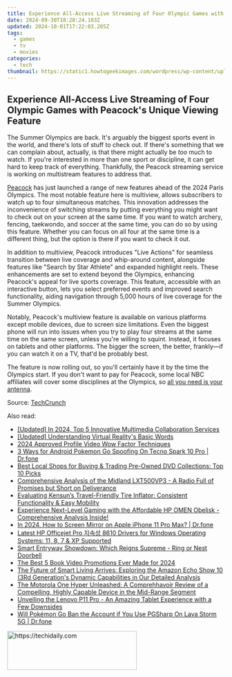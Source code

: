 ```yaml
---
title: Experience All-Access Live Streaming of Four Olympic Games with Peacock's Unique Viewing Feature
date: 2024-09-30T18:28:24.103Z
updated: 2024-10-01T17:22:03.205Z
tags:
  - games
  - tv
  - movies
categories:
  - tech
thumbnail: https://static1.howtogeekimages.com/wordpress/wp-content/uploads/2023/08/peacock.jpg
---
```


## Experience All-Access Live Streaming of Four Olympic Games with Peacock's Unique Viewing Feature

The Summer Olympics are back. It's arguably the biggest sports event in the world, and there's lots of stuff to check out. If there's something that we can complain about, actually, is that there might actually be _too_ much to watch. If you're interested in more than one sport or discipline, it can get hard to keep track of everything. Thankfully, the Peacock streaming service is working on multistream features to address that.

[Peacock](https://fox-blue.techidaily.com/2024-approved-the-essence-of-burst-in-gopro-filming-techniques/) has just launched a range of new features ahead of the 2024 Paris Olympics. The most notable feature here is multiview, allows subscribers to watch up to four simultaneous matches. This innovation addresses the inconvenience of switching streams by putting everything you might want to check out on your screen at the same time. If you want to watch archery, fencing, taekwondo, and soccer at the same time, you can do so by using this feature. Whether you can focus on all four at the same time is a different thing, but the option is there if you want to check it out.

 In addition to multiview, Peacock introduces "Live Actions" for seamless transition between live coverage and whip-around content, alongside features like "Search by Star Athlete" and expanded highlight reels. These enhancements are set to extend beyond the Olympics, enhancing Peacock's appeal for live sports coverage. This feature, accessible with an interactive button, lets you select preferred events and improved search functionality, aiding navigation through 5,000 hours of live coverage for the Summer Olympics.

 Notably, Peacock's multiview feature is available on various platforms except mobile devices, due to screen size limitations. Even the biggest phone will run into issues when you try to play four streams at the same time on the same screen, unless you're willing to squint. Instead, it focuses on tablets and other platforms. The bigger the screen, the better, frankly—if you can watch it on a TV, that'd be probably best.

 The feature is now rolling out, so you'll certainly have it by the time the Olympics start. If you don't want to pay for Peacock, some local NBC affiliates will cover some disciplines at the Olympics, so [all you need is your antenna](https://sound-issues.techidaily.com/how-to-fix-a-non-functioning-steelseries-arctis-pro-microphone-complete-solution/).

 Source: [TechCrunch](https://techcrunch.com/2024/03/20/peacock-takes-on-youtube-tv-and-apple-with-its-new-multiview-feature/)

<ins class="adsbygoogle"
     style="display:block"
     data-ad-format="autorelaxed"
     data-ad-client="ca-pub-7571918770474297"
     data-ad-slot="1223367746"></ins>

<ins class="adsbygoogle"
     style="display:block"
     data-ad-client="ca-pub-7571918770474297"
     data-ad-slot="8358498916"
     data-ad-format="auto"
     data-full-width-responsive="true"></ins>

<span class="atpl-alsoreadstyle">Also read:</span>
<div><ul>
<li><a href="https://remote-screen-capture.techidaily.com/updated-in-2024-top-5-innovative-multimedia-collaboration-services/"><u>[Updated] In 2024, Top 5 Innovative Multimedia Collaboration Services</u></a></li>
<li><a href="https://some-guidance.techidaily.com/updated-understanding-virtual-realitys-basic-words/"><u>[Updated] Understanding Virtual Reality's Basic Words</u></a></li>
<li><a href="https://facebook-clips.techidaily.com/2024-approved-profile-video-wow-factor-techniques/"><u>2024 Approved Profile Video Wow Factor Techniques</u></a></li>
<li><a href="https://android-pokemon-go.techidaily.com/3-ways-for-android-pokemon-go-spoofing-on-tecno-spark-10-pro-drfone-by-drfone-virtual-android/"><u>3 Ways for Android Pokemon Go Spoofing On Tecno Spark 10 Pro | Dr.fone</u></a></li>
<li><a href="https://blog-min.techidaily.com/best-local-shops-for-buying-and-trading-pre-owned-dvd-collections-top-10-picks/"><u>Best Local Shops for Buying & Trading Pre-Owned DVD Collections: Top 10 Picks</u></a></li>
<li><a href="https://buynow-help.techidaily.com/comprehensive-analysis-of-the-midland-lxt500vp3-a-radio-full-of-promises-but-short-on-deliverance/"><u>Comprehensive Analysis of the Midland LXT500VP3 - A Radio Full of Promises but Short on Deliverance</u></a></li>
<li><a href="https://buynow-help.techidaily.com/evaluating-kensuns-travel-friendly-tire-inflator-consistent-functionality-and-easy-mobility/"><u>Evaluating Kensun’s Travel-Friendly Tire Inflator: Consistent Functionality & Easy Mobility</u></a></li>
<li><a href="https://buynow-help.techidaily.com/experience-next-level-gaming-with-the-affordable-hp-omen-obelisk-comprehensive-analysis-inside/"><u>Experience Next-Level Gaming with the Affordable HP OMEN Obelisk - Comprehensive Analysis Inside!</u></a></li>
<li><a href="https://screen-mirror.techidaily.com/in-2024-how-to-screen-mirror-on-apple-iphone-11-pro-max-drfone-by-drfone-ios/"><u>In 2024, How to Screen Mirror on Apple iPhone 11 Pro Max? | Dr.fone</u></a></li>
<li><a href="https://win-dash.techidaily.com/latest-hp-officejet-pro-8610-drivers-for-windows-operating-systems-11-8-7-and-xp-supported/"><u>Latest HP Officejet Pro 지속성 8610 Drivers for Windows Operating Systems: 11, 8, 7 & XP Supported</u></a></li>
<li><a href="https://buynow-help.techidaily.com/smart-entryway-showdown-which-reigns-supreme-ring-or-nest-doorbell/"><u>Smart Entryway Showdown: Which Reigns Supreme - Ring or Nest Doorbell</u></a></li>
<li><a href="https://some-skills.techidaily.com/the-best-5-book-video-promotions-ever-made-for-2024/"><u>The Best 5 Book Video Promotions Ever Made for 2024</u></a></li>
<li><a href="https://buynow-help.techidaily.com/the-future-of-smart-living-arrives-exploring-the-amazon-echo-show-10-3rd-generations-dynamic-capabilities-in-our-detailed-analysis/"><u>The Future of Smart Living Arrives: Exploring the Amazon Echo Show 10 (3Rd Generation's Dynamic Capabilities in Our Detailed Analysis</u></a></li>
<li><a href="https://buynow-help.techidaily.com/the-motorola-one-hyper-unleashed-a-comprehhavoir-review-of-a-compelling-highly-capable-device-in-the-mid-range-segment/"><u>The Motorola One Hyper Unleashed: A Comprehhavoir Review of a Compelling, Highly Capable Device in the Mid-Range Segment</u></a></li>
<li><a href="https://buynow-help.techidaily.com/unveiling-the-lenovo-p11-pro-an-amazing-tablet-experience-with-a-few-downsides/"><u>Unveiling the Lenovo P11 Pro - An Amazing Tablet Experience with a Few Downsides</u></a></li>
<li><a href="https://android-pokemon-go.techidaily.com/will-pokemon-go-ban-the-account-if-you-use-pgsharp-on-lava-storm-5g-drfone-by-drfone-virtual-android/"><u>Will Pokémon Go Ban the Account if You Use PGSharp On Lava Storm 5G | Dr.fone</u></a></li>
</ul></div>

<!-- affiliate ads begin -->
<a href="https://aligracehair.sjv.io/c/5597632/2012429/19272" target="_top" id="2012429">
  <img src="//a.impactradius-go.com/display-ad/19272-2012429" border="0" alt="https://techidaily.com" width="300" height="90"/>
</a>
<img height="0" width="0" src="https://aligracehair.sjv.io/i/5597632/2012429/19272" style="position:absolute;visibility:hidden;" border="0" />
<!-- affiliate ads end -->

